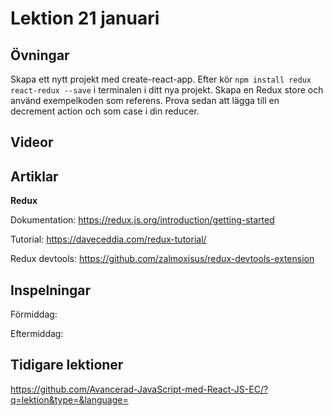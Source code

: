 # Lektion 21 januari

## Övningar

Skapa ett nytt projekt med create-react-app. Efter kör `npm install redux react-redux --save` i terminalen i ditt nya projekt. Skapa en Redux store och använd exempelkoden som referens. Prova sedan att lägga till en decrement action och som case i din reducer.

## Videor


## Artiklar

**Redux**

Dokumentation: https://redux.js.org/introduction/getting-started

Tutorial: https://daveceddia.com/redux-tutorial/

Redux devtools: https://github.com/zalmoxisus/redux-devtools-extension

## Inspelningar

Förmiddag: 

Eftermiddag: 

## Tidigare lektioner

https://github.com/Avancerad-JavaScript-med-React-JS-EC/?q=lektion&type=&language=
